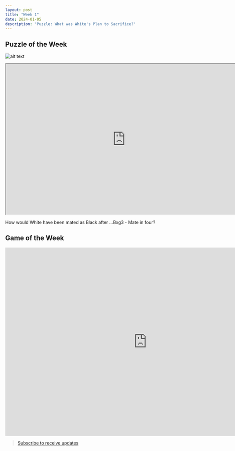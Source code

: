 ```yaml
---
layout: post
title: "Week 1"
date: 2024-01-05
description: "Puzzle: What was White's Plan to Sacrifice?"
---
```



## Puzzle of the Week

![alt text]({{site.baseurl}}/images/puzzlegame.png)

<iframe src="https://fritz.chessbase.com?fen=r6k/pbq1r1p1/1p3pQB/8/2B5/6bP/P4PP1/4R1K1 w - - 0 26" style="width:760px;height:480px">
</iframe>

How would White have been mated as Black after ...Bxg3 - Mate in four?


## Game of the Week

<iframe style='border: 0;' width='900px' height='600px' src='https://share.chessbase.com/SharedGames/frame/?p=LM1op1XSHq0zgW2TtbWASLvjfd6+iQErNXwhzkpDpSEshpZPLynflEMzV7tvtsYt'></iframe>


> [Subscribe to receive updates](https://follow.it/senior-chess-improver?leanpub)
